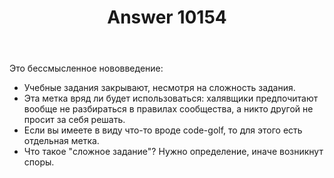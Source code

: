 ﻿---
title: "Answer 10154"
se.owner.user_id: 337540
se.owner.display_name: "Victor VosMottor"
se.owner.link: "https://ru.meta.stackoverflow.com/users/337540/victor-vosmottor"
se.answer_id: 10154
se.question_id: 10153
se.post_type: answer
se.is_accepted: False
---
<p>Это бессмысленное нововведение:</p>

<ul>
<li>Учебные задания закрывают, несмотря на сложность задания.</li>
<li>Эта метка вряд ли будет использоваться: халявщики предпочитают вообще не разбираться в правилах сообщества, а никто другой не просит за себя решать.</li>
<li>Если вы имеете в виду что-то вроде code-golf, то для этого есть отдельная метка.</li>
<li>Что такое "сложное задание"? Нужно определение, иначе возникнут споры.</li>
</ul>
